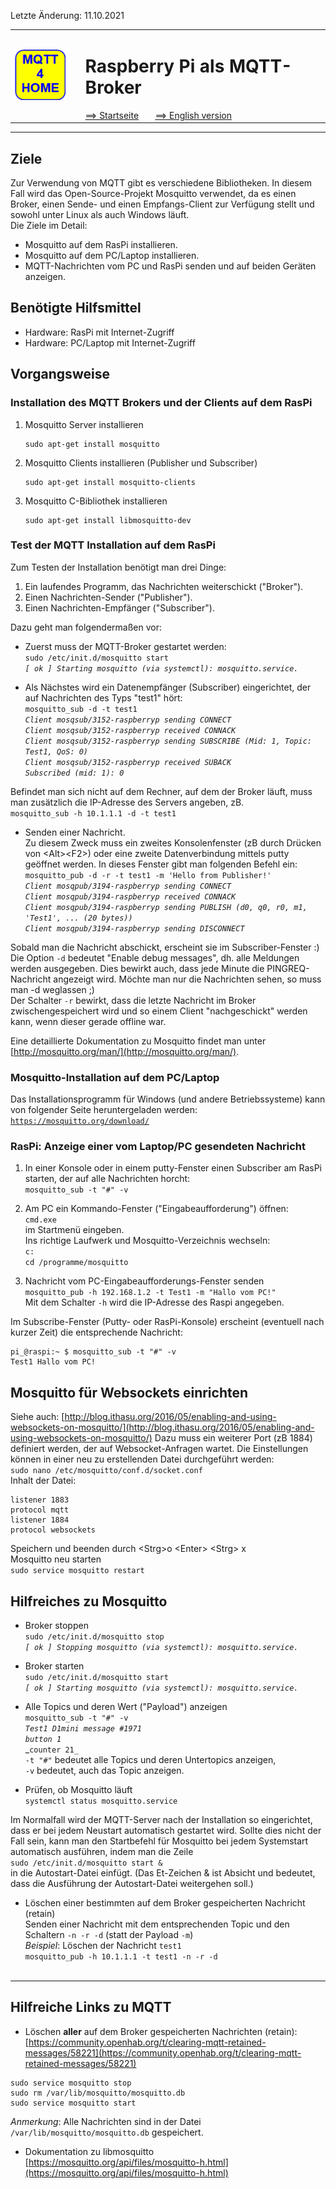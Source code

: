 Letzte &Auml;nderung: 11.10.2021   
<table><tr><td><img src="logo/mqtt4home_96.png"></img></td><td>&nbsp;</td><td>
<h1>Raspberry Pi als MQTT-Broker</h1>
<a href="../liesmich.md">==> Startseite</a> &nbsp; &nbsp; &nbsp; 
<a href="m4h03_RasPiMQTTBroker_e.md">==> English version</a> &nbsp; &nbsp; &nbsp; 
</td></tr></table><hr>
  
## Ziele
Zur Verwendung von MQTT gibt es verschiedene Bibliotheken. In diesem Fall wird das Open-Source-Projekt Mosquitto verwendet, da es einen Broker, einen Sende- und einen Empfangs-Client zur Verf&uuml;gung stellt und sowohl unter Linux als auch Windows l&auml;uft.   
Die Ziele im Detail:   
* Mosquitto auf dem RasPi installieren.
* Mosquitto auf dem PC/Laptop installieren.
* MQTT-Nachrichten vom PC und RasPi senden und auf beiden Ger&auml;ten anzeigen.

## Ben&ouml;tigte Hilfsmittel
* Hardware: RasPi mit Internet-Zugriff
* Hardware: PC/Laptop mit Internet-Zugriff
 
## Vorgangsweise
### Installation des MQTT Brokers und der Clients auf dem RasPi
1. Mosquitto Server installieren   
   ```
   sudo apt-get install mosquitto
   ```
2. Mosquitto Clients installieren (Publisher und Subscriber)   
   ```
   sudo apt-get install mosquitto-clients
   ```
3. Mosquitto C-Bibliothek installieren   
   ```
   sudo apt-get install libmosquitto-dev
   ```

### Test der MQTT Installation auf dem RasPi
Zum Testen der Installation ben&ouml;tigt man drei Dinge:   
1. Ein laufendes Programm, das Nachrichten weiterschickt ("Broker").
2. Einen Nachrichten-Sender ("Publisher").
3. Einen Nachrichten-Empf&auml;nger ("Subscriber").

Dazu geht man folgenderma&szlig;en vor:   
* Zuerst muss der MQTT-Broker gestartet werden:   
  `sudo /etc/init.d/mosquitto start`   
  _`[ ok ] Starting mosquitto (via systemctl): mosquitto.service.`_   

* Als N&auml;chstes wird ein Datenempf&auml;nger (Subscriber) eingerichtet, der auf Nachrichten des Typs "test1" h&ouml;rt:   
 `mosquitto_sub -d -t test1`   
 _`Client mosqsub/3152-raspberryp sending CONNECT`_   
 _`Client mosqsub/3152-raspberryp received CONNACK`_   
 _`Client mosqsub/3152-raspberryp sending SUBSCRIBE (Mid: 1, Topic: Test1, QoS: 0)`_   
 _`Client mosqsub/3152-raspberryp received SUBACK`_   
 _`Subscribed (mid: 1): 0`_   

Befindet man sich nicht auf dem Rechner, auf dem der Broker läuft, muss man zusätzlich die IP-Adresse des Servers angeben, zB.   
   `mosquitto_sub -h 10.1.1.1 -d -t test1`   

* Senden einer Nachricht.   
  Zu diesem Zweck muss ein zweites Konsolenfenster (zB durch Dr&uuml;cken von &lt;Alt&gt;&lt;F2&gt;) oder eine zweite Datenverbindung mittels putty ge&ouml;ffnet werden. In dieses Fenster gibt man folgenden Befehl ein:   
   `mosquitto_pub -d -r -t test1 -m 'Hello from Publisher!'`   
   _`Client mosqpub/3194-raspberryp sending CONNECT`_   
   _`Client mosqpub/3194-raspberryp received CONNACK`_   
   _`Client mosqpub/3194-raspberryp sending PUBLISH (d0, q0, r0, m1, 'Test1', ... (20 bytes))`_   
   _`Client mosqpub/3194-raspberryp sending DISCONNECT`_   

Sobald man die Nachricht abschickt, erscheint sie im Subscriber-Fenster :)   
Die Option `-d` bedeutet "Enable debug messages", dh. alle Meldungen werden ausgegeben. Dies bewirkt auch, dass jede Minute die PINGREQ-Nachricht angezeigt wird. M&ouml;chte man nur die Nachrichten sehen, so muss man -d weglassen ;)   
Der Schalter `-r` bewirkt, dass die letzte Nachricht im Broker zwischengespeichert wird und so einem Client "nachgeschickt" werden kann, wenn dieser gerade offline war.   
   
Eine detaillierte Dokumentation zu Mosquitto findet man unter [http://mosquitto.org/man/](http://mosquitto.org/man/).   

### Mosquitto-Installation auf dem PC/Laptop
Das Installationsprogramm f&uuml;r Windows (und andere Betriebssysteme) kann von folgender Seite heruntergeladen werden:   
[`https://mosquitto.org/download/`](https://mosquitto.org/download/)


### RasPi: Anzeige einer vom Laptop/PC gesendeten Nachricht
1. In einer Konsole oder in einem putty-Fenster einen Subscriber am RasPi starten, der auf alle Nachrichten horcht:   
`mosquitto_sub -t "#" -v`

2. Am PC ein Kommando-Fenster ("Eingabeaufforderung") &ouml;ffnen:   
   `cmd.exe`   
   im Startmen&uuml; eingeben.   
   Ins richtige Laufwerk und Mosquitto-Verzeichnis wechseln:   
   `c:`   
   `cd /programme/mosquitto`

3. Nachricht vom PC-Eingabeaufforderungs-Fenster senden   
   `mosquitto_pub -h 192.168.1.2 -t Test1 -m "Hallo vom PC!"`   
   Mit dem Schalter `-h` wird die IP-Adresse des Raspi angegeben.   

Im Subscribe-Fenster (Putty- oder RasPi-Konsole) erscheint (eventuell nach kurzer Zeit) die entsprechende Nachricht:   
```
pi_@raspi:~ $ mosquitto_sub -t "#" -v
Test1 Hallo vom PC!
```

## Mosquitto für Websockets einrichten
Siehe auch: [http://blog.ithasu.org/2016/05/enabling-and-using-websockets-on-mosquitto/](http://blog.ithasu.org/2016/05/enabling-and-using-websockets-on-mosquitto/)
Dazu muss ein weiterer Port (zB 1884) definiert werden, der auf Websocket-Anfragen wartet. Die Einstellungen können in einer neu zu erstellenden Datei durchgeführt werden:   
`sudo nano /etc/mosquitto/conf.d/socket.conf`   
Inhalt der Datei:   
```   
listener 1883
protocol mqtt
listener 1884
protocol websockets
```   
Speichern und beenden durch &lt;Strg&gt;o &lt;Enter&gt; &lt;Strg&gt; x   
Mosquitto neu starten   
`sudo service mosquitto restart`   
   
## Hilfreiches zu Mosquitto

* Broker stoppen   
   `sudo /etc/init.d/mosquitto stop`   
   _`[ ok ] Stopping mosquitto (via systemctl): mosquitto.service.`_   

* Broker starten   
   `sudo /etc/init.d/mosquitto start`   
   _`[ ok ] Starting mosquitto (via systemctl): mosquitto.service.`_   

* Alle Topics und deren Wert ("Payload") anzeigen   
   `mosquitto_sub -t "#" -v`   
   _`Test1 D1mini message #1971`_   
   _`button 1`_   
   _`counter 21_`   
   `-t "#"` bedeutet alle Topics und deren Untertopics anzeigen,   
   `-v` bedeutet, auch das Topic anzeigen.   

* Pr&uuml;fen, ob Mosquitto l&auml;uft   
  `systemctl status mosquitto.service`   

Im Normalfall wird der MQTT-Server nach der Installation so eingerichtet, dass er bei jedem Neustart automatisch gestartet wird. Sollte dies nicht der Fall sein, kann man den Startbefehl f&uuml;r Mosquitto bei jedem Systemstart automatisch ausf&uuml;hren, indem man die Zeile   
`sudo /etc/init.d/mosquitto start &`   
in die Autostart-Datei einf&uuml;gt.
(Das Et-Zeichen & ist Absicht und bedeutet, dass die Ausf&uuml;hrung der Autostart-Datei weitergehen soll.)

* L&ouml;schen einer bestimmten auf dem Broker gespeicherten Nachricht (retain)   
  Senden einer Nachricht mit dem entsprechenden Topic und den Schaltern `-n -r -d` (statt der Payload `-m`)   
  _Beispiel_: L&ouml;schen der Nachricht `test1`   
  `mosquitto_pub -h 10.1.1.1 -t test1 -n -r -d`   
&nbsp;   
---   

## Hilfreiche Links zu MQTT
* L&ouml;schen __aller__ auf dem Broker gespeicherten Nachrichten (retain):   
[https://community.openhab.org/t/clearing-mqtt-retained-messages/58221](https://community.openhab.org/t/clearing-mqtt-retained-messages/58221)   
```
sudo service mosquitto stop   
sudo rm /var/lib/mosquitto/mosquitto.db   
sudo service mosquitto start   
```
_Anmerkung_: Alle Nachrichten sind in der Datei `/var/lib/mosquitto/mosquitto.db` gespeichert.

* Dokumentation zu libmosquitto   
[https://mosquitto.org/api/files/mosquitto-h.html](https://mosquitto.org/api/files/mosquitto-h.html)

